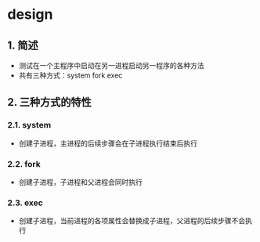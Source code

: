 # design
## 1. 简述
- 测试在一个主程序中启动在另一进程启动另一程序的各种方法
- 共有三种方式：system fork exec

## 2. 三种方式的特性
### 2.1. system
- 创建子进程，主进程的后续步骤会在子进程执行结束后执行

### 2.2. fork
- 创建子进程，子进程和父进程会同时执行

### 2.3. exec
- 创建子进程，当前进程的各项属性会替换成子进程，父进程的后续步骤不会执行
